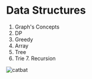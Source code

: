 # Data Structures


1. Graph's Concepts
2. DP
3. Greedy
4. Array
5. Tree
6. Trie
                                      7. Recursion

![catbat](https://github.com/user-attachments/assets/66390f03-d516-40cb-b234-e7e894a624f7)
